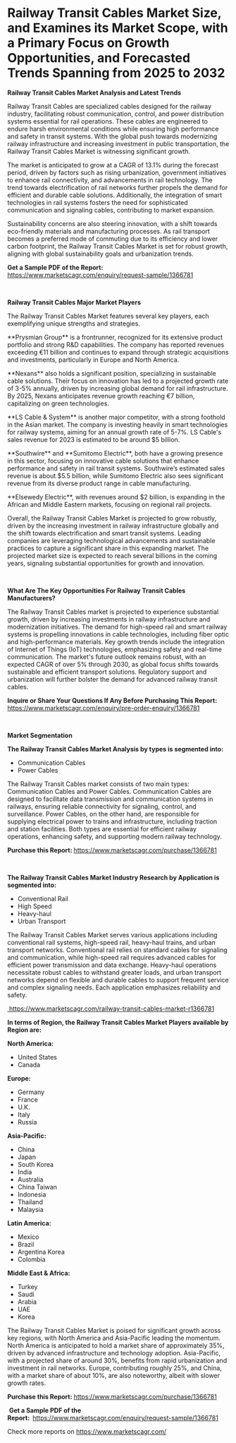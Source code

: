 <p><h1>Railway Transit Cables Market Size, and Examines its Market Scope, with a Primary Focus on Growth Opportunities, and Forecasted Trends Spanning from 2025 to 2032</h1></p><p><strong>Railway Transit Cables Market Analysis and Latest Trends</strong></p>
<p><p>Railway Transit Cables are specialized cables designed for the railway industry, facilitating robust communication, control, and power distribution systems essential for rail operations. These cables are engineered to endure harsh environmental conditions while ensuring high performance and safety in transit systems. With the global push towards modernizing railway infrastructure and increasing investment in public transportation, the Railway Transit Cables Market is witnessing significant growth.</p><p>The market is anticipated to grow at a CAGR of 13.1% during the forecast period, driven by factors such as rising urbanization, government initiatives to enhance rail connectivity, and advancements in rail technology. The trend towards electrification of rail networks further propels the demand for efficient and durable cable solutions. Additionally, the integration of smart technologies in rail systems fosters the need for sophisticated communication and signaling cables, contributing to market expansion. </p><p>Sustainability concerns are also steering innovation, with a shift towards eco-friendly materials and manufacturing processes. As rail transport becomes a preferred mode of commuting due to its efficiency and lower carbon footprint, the Railway Transit Cables Market is set for robust growth, aligning with global sustainability goals and urbanization trends.</p></p>
<p><strong>Get a Sample PDF of the Report:&nbsp;</strong> <a href="https://www.marketscagr.com/enquiry/request-sample/1366781?utm_campaign=3308&utm_medium=2&utm_source=Github&utm_content=ia&utm_term=22032025&utm_id=railway-transit-cables">https://www.marketscagr.com/enquiry/request-sample/1366781</a></p>
<p>&nbsp;</p>
<p><strong>Railway Transit Cables Major Market Players</strong></p>
<p><p>The Railway Transit Cables Market features several key players, each exemplifying unique strengths and strategies. </p><p>**Prysmian Group** is a frontrunner, recognized for its extensive product portfolio and strong R&D capabilities. The company has reported revenues exceeding €11 billion and continues to expand through strategic acquisitions and investments, particularly in Europe and North America.</p><p>**Nexans** also holds a significant position, specializing in sustainable cable solutions. Their focus on innovation has led to a projected growth rate of 3-5% annually, driven by increasing global demand for rail infrastructure. By 2025, Nexans anticipates revenue growth reaching €7 billion, capitalizing on green technologies.</p><p>**LS Cable & System** is another major competitor, with a strong foothold in the Asian market. The company is investing heavily in smart technologies for railway systems, aiming for an annual growth rate of 5-7%. LS Cable's sales revenue for 2023 is estimated to be around $5 billion.</p><p>**Southwire** and **Sumitomo Electric**, both have a growing presence in this sector, focusing on innovative cable solutions that enhance performance and safety in rail transit systems. Southwire’s estimated sales revenue is about $5.5 billion, while Sumitomo Electric also sees significant revenue from its diverse product range in cable manufacturing.</p><p>**Elsewedy Electric**, with revenues around $2 billion, is expanding in the African and Middle Eastern markets, focusing on regional rail projects.</p><p>Overall, the Railway Transit Cables Market is projected to grow robustly, driven by the increasing investment in railway infrastructure globally and the shift towards electrification and smart transit systems. Leading companies are leveraging technological advancements and sustainable practices to capture a significant share in this expanding market. The projected market size is expected to reach several billions in the coming years, signaling substantial opportunities for growth and innovation.</p></p>
<p>&nbsp;</p>
<p><strong>What Are The Key Opportunities For Railway Transit Cables Manufacturers?</strong></p>
<p><p>The Railway Transit Cables market is projected to experience substantial growth, driven by increasing investments in railway infrastructure and modernization initiatives. The demand for high-speed rail and smart railway systems is propelling innovations in cable technologies, including fiber optic and high-performance materials. Key growth trends include the integration of Internet of Things (IoT) technologies, emphasizing safety and real-time communication. The market's future outlook remains robust, with an expected CAGR of over 5% through 2030, as global focus shifts towards sustainable and efficient transport solutions. Regulatory support and urbanization will further bolster the demand for advanced railway transit cables.</p></p>
<p><strong>Inquire or Share Your Questions If Any Before Purchasing This Report:</strong> <a href="https://www.marketscagr.com/enquiry/pre-order-enquiry/1366781?utm_campaign=3308&utm_medium=2&utm_source=Github&utm_content=ia&utm_term=22032025&utm_id=railway-transit-cables">https://www.marketscagr.com/enquiry/pre-order-enquiry/1366781</a></p>
<p>&nbsp;</p>
<p><strong>Market Segmentation</strong></p>
<p><strong>The Railway Transit Cables Market Analysis by types is segmented into:</strong></p>
<p><ul><li>Communication Cables</li><li>Power Cables</li></ul></p>
<p><p>The Railway Transit Cables market consists of two main types: Communication Cables and Power Cables. Communication Cables are designed to facilitate data transmission and communication systems in railways, ensuring reliable connectivity for signaling, control, and surveillance. Power Cables, on the other hand, are responsible for supplying electrical power to trains and infrastructure, including traction and station facilities. Both types are essential for efficient railway operations, enhancing safety, and supporting modern railway technology.</p></p>
<p><strong>Purchase this Report:&nbsp;</strong><a href="https://www.marketscagr.com/purchase/1366781?utm_campaign=3308&utm_medium=2&utm_source=Github&utm_content=ia&utm_term=22032025&utm_id=railway-transit-cables">https://www.marketscagr.com/purchase/1366781</a></p>
<p>&nbsp;</p>
<p><strong>The Railway Transit Cables Market Industry Research by Application is segmented into:</strong></p>
<p><ul><li>Conventional Rail</li><li>High Speed</li><li>Heavy-haul</li><li>Urban Transport</li></ul></p>
<p><p>The Railway Transit Cables Market serves various applications including conventional rail systems, high-speed rail, heavy-haul trains, and urban transport networks. Conventional rail relies on standard cables for signaling and communication, while high-speed rail requires advanced cables for efficient power transmission and data exchange. Heavy-haul operations necessitate robust cables to withstand greater loads, and urban transport networks depend on flexible and durable cables to support frequent service and complex signaling needs. Each application emphasizes reliability and safety.</p></p>
<p><a href="https://www.marketscagr.com/railway-transit-cables-market-r1366781?utm_campaign=3308&utm_medium=2&utm_source=Github&utm_content=ia&utm_term=22032025&utm_id=railway-transit-cables">&nbsp;https://www.marketscagr.com/railway-transit-cables-market-r1366781</a></p>
<p><strong>In terms of Region, the Railway Transit Cables Market Players available by Region are:</strong></p>
<p>
    <p> <strong> North America: </strong>
        <ul>
            <li>United States</li>
            <li>Canada</li>
        </ul>
        </p> 
    <p> <strong> Europe: </strong>
        <ul>
            <li>Germany</li>
            <li>France</li>
            <li>U.K.</li>
            <li>Italy</li>
            <li>Russia</li>
        </ul>
        </p> 
    <p> <strong> Asia-Pacific: </strong>
        <ul>
            <li>China</li>
            <li>Japan</li>
            <li>South Korea</li>
            <li>India</li>
            <li>Australia</li>
            <li>China Taiwan</li>
            <li>Indonesia</li>
            <li>Thailand</li>
            <li>Malaysia</li>
        </ul>
        </p> 
    <p> <strong> Latin America: </strong>
        <ul>
            <li>Mexico</li>
            <li>Brazil</li>
            <li>Argentina Korea</li>
            <li>Colombia</li>
        </ul>
        </p> 
    <p> <strong> Middle East & Africa: </strong>
        <ul>
            <li>Turkey</li>
            <li>Saudi</li>
            <li>Arabia</li>
            <li>UAE</li>
            <li>Korea</li>
        </ul>
    </p>
    </p>
<p><p>The Railway Transit Cables Market is poised for significant growth across key regions, with North America and Asia-Pacific leading the momentum. North America is anticipated to hold a market share of approximately 35%, driven by advanced infrastructure and technology adoption. Asia-Pacific, with a projected share of around 30%, benefits from rapid urbanization and investment in rail networks. Europe, contributing roughly 25%, and China, with a market share of about 10%, are also noteworthy, albeit with slower growth rates.</p></p>
<p><strong>Purchase this Report: </strong><a href="https://www.marketscagr.com/purchase/1366781?utm_campaign=3308&utm_medium=2&utm_source=Github&utm_content=ia&utm_term=22032025&utm_id=railway-transit-cables">https://www.marketscagr.com/purchase/1366781</a></p>
<p>&nbsp;<strong>Get a Sample PDF of the Report:&nbsp;&nbsp;</strong><a href="https://www.marketscagr.com/enquiry/request-sample/1366781?utm_campaign=3308&utm_medium=2&utm_source=Github&utm_content=ia&utm_term=22032025&utm_id=railway-transit-cables">https://www.marketscagr.com/enquiry/request-sample/1366781</a></p>
<p><strong></strong></p>
<p>Check more reports on <a href="https://www.marketscagr.com/?utm_campaign=3308&utm_medium=2&utm_source=Github&utm_content=ia&utm_term=22032025&utm_id=railway-transit-cables">https://www.marketscagr.com/</a></p>